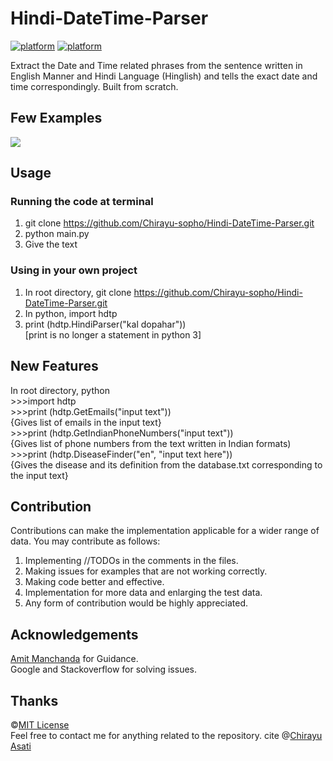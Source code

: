 # Hindi-DateTime-Parser

[![platform](https://img.shields.io/badge/Implementation-Python-blue.svg)](https://www.android.com)
[![platform](https://img.shields.io/badge/Requirements-NIL-blue.svg)](https://www.android.com)

Extract the Date and Time related phrases from the sentence written in English Manner and Hindi Language (Hinglish) and tells the exact date and time correspondingly. Built from scratch.

## Few Examples
![](http://i.imgur.com/XMa4eQt.png)

## Usage
### Running the code at terminal
1) git clone https://github.com/Chirayu-sopho/Hindi-DateTime-Parser.git
2) python main.py
3) Give the text
### Using in your own project
1) In root directory, git clone https://github.com/Chirayu-sopho/Hindi-DateTime-Parser.git
2) In python, import hdtp
3) print (hdtp.HindiParser("kal dopahar"))<br>
[print is no longer a statement in python 3]

## New Features
In root directory, python<br>
\>>>import hdtp<br> 
\>>>print (hdtp.GetEmails("input text"))<br> 
{Gives list of emails in the input text}<br> 
\>>>print (hdtp.GetIndianPhoneNumbers("input text"))<br> 
{Gives list of phone numbers from the text written in Indian formats)<br> 
\>>>print (hdtp.DiseaseFinder("en", "input text here"))<br> 
{Gives the disease and its definition from the database.txt corresponding to the input text}<br>

## Contribution
Contributions can make the implementation applicable for a wider range of data. You may contribute as follows:
1) Implementing //TODOs in the comments in the files.
2) Making issues for examples that are not working correctly.
3) Making code better and effective.
4) Implementation for more data and enlarging the test data.
5) Any form of contribution would be highly appreciated.

## Acknowledgements
[Amit Manchanda](https://github.com/amitmanchanda1995) for Guidance.<br>
Google and Stackoverflow for solving issues.

## Thanks
©[MIT License](https://github.com/Chirayu-sopho/Hindi-DateTime-Parser/blob/master/License.md)<br>
Feel free to contact me for anything related to the repository.
cite @[Chirayu Asati](https://www.quora.com/profile/Chirayu-Asati)

